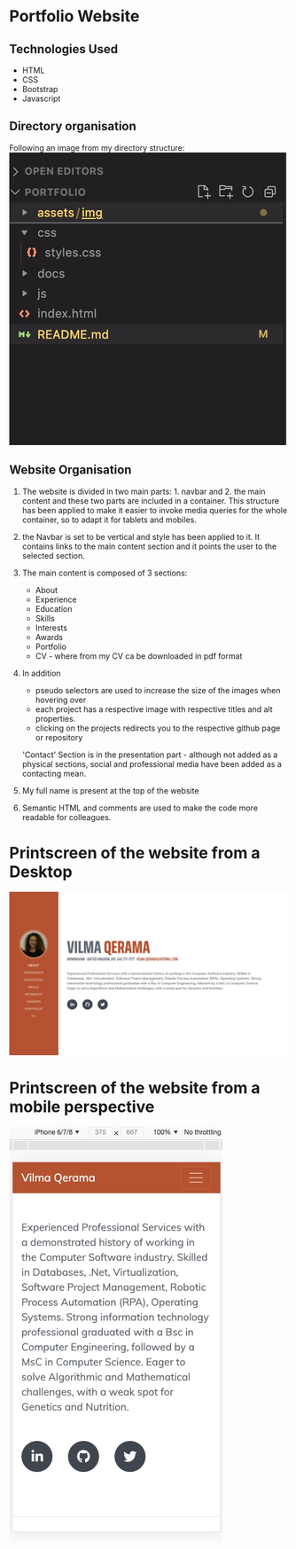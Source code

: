 # Portfolio Website

## Technologies Used

- HTML
- CSS
- Bootstrap
- Javascript

## Directory organisation

Following an image from my directory structure:
![Directory Structure](./assets/images/../img/directory-structure.jpg)

## Website Organisation

1. The website is divided in two main parts: 1. navbar and 2. the main content and these two parts are included in a container.
   This structure has been applied to make it easier to invoke media queries for the whole container, so to adapt it for tablets and mobiles.
2. the Navbar is set to be vertical and style has been applied to it. It contains links to the main content section and it points the user to the selected section.

3. The main content is composed of 3 sections:

   - About
   - Experience
   - Education
   - Skills
   - Interests
   - Awards
   - Portfolio
   - CV - where from my CV ca be downloaded in pdf format

4. In addition

   - pseudo selectors are used to increase the size of the images when hovering over
   - each project has a respective image with respective titles and alt properties.
   - clicking on the projects redirects you to the respective github page or repository

   'Contact' Section is in the presentation part - although not added as a physical sections, social and professional media have been added as a contacting mean.

5. My full name is present at the top of the website

6. Semantic HTML and comments are used to make the code more readable for colleagues.

# Printscreen of the website from a Desktop

![Desktop view](./assets/images/../img/portfolio-desktop-view.jpg)

# Printscreen of the website from a mobile perspective

![Mobile view](./assets/images/../img/portfolio-mobile-view.jpg)
